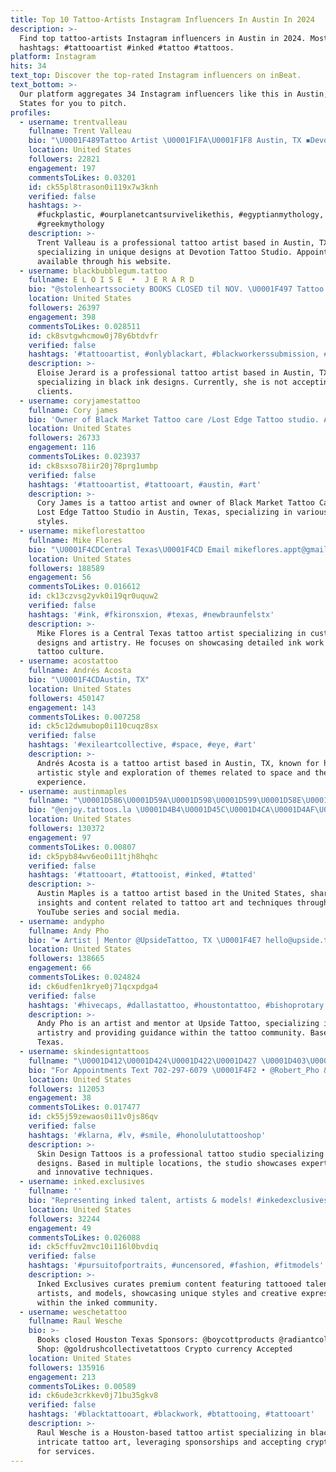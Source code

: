 ```yaml
---
title: Top 10 Tattoo-Artists Instagram Influencers In Austin In 2024
description: >-
  Find top tattoo-artists Instagram influencers in Austin in 2024. Most popular
  hashtags: #tattooartist #inked #tattoo #tattoos.
platform: Instagram
hits: 34
text_top: Discover the top-rated Instagram influencers on inBeat.
text_bottom: >-
  Our platform aggregates 34 Instagram influencers like this in Austin, United
  States for you to pitch.
profiles:
  - username: trentvalleau
    fullname: Trent Valleau
    bio: "\U0001F489Tattoo Artist \U0001F1FA\U0001F1F8 Austin, TX ◾️Devotion Tattoo Studio \U0001F5DDBooks open inquire below www.TrentValleau.com⁣⁣ ⁣"
    location: United States
    followers: 22821
    engagement: 197
    commentsToLikes: 0.03201
    id: ck55pl8trason0i119x7w3knh
    verified: false
    hashtags: >-
      #fuckplastic, #ourplanetcantsurvivelikethis, #egyptianmythology,
      #greekmythology
    description: >-
      Trent Valleau is a professional tattoo artist based in Austin, TX,
      specializing in unique designs at Devotion Tattoo Studio. Appointments are
      available through his website.
  - username: blackbubblegum.tattoo
    fullname: E L O I S E  •  J E R A R D
    bio: "@stolenheartssociety BOOKS CLOSED til NOV. \U0001F497 Tattoo Artist - Austin TX\U0001F497 \U0001F48D @xtrophytattoos @tatsoul @jetblacksupply @stencil.jam @darkhorseshadingblack"
    location: United States
    followers: 26397
    engagement: 398
    commentsToLikes: 0.028511
    id: ck8svtgwhcmow0j78y6btdvfr
    verified: false
    hashtags: '#tattooartist, #onlyblackart, #blackworkerssubmission, #atxtattoo'
    description: >-
      Eloise Jerard is a professional tattoo artist based in Austin, TX,
      specializing in black ink designs. Currently, she is not accepting new
      clients.
  - username: coryjamestattoo
    fullname: Cory james
    bio: 'Owner of Black Market Tattoo care /Lost Edge Tattoo studio. Austin, Texas'
    location: United States
    followers: 26733
    engagement: 116
    commentsToLikes: 0.023937
    id: ck8sxso78iir20j78prg1umbp
    verified: false
    hashtags: '#tattooartist, #tattooart, #austin, #art'
    description: >-
      Cory James is a tattoo artist and owner of Black Market Tattoo Care and
      Lost Edge Tattoo Studio in Austin, Texas, specializing in various tattoo
      styles.
  - username: mikeflorestattoo
    fullname: Mike Flores
    bio: "\U0001F4CDCentral Texas\U0001F4CD Email mikeflores.appt@gmail.com for booking \U0001F4A5Please no DM’s \U0001F4A5 Email or website inquiry only."
    location: United States
    followers: 188589
    engagement: 56
    commentsToLikes: 0.016612
    id: ck13czvsg2yvk0i19qr0uquw2
    verified: false
    hashtags: '#ink, #fkironsxion, #texas, #newbraunfelstx'
    description: >-
      Mike Flores is a Central Texas tattoo artist specializing in custom
      designs and artistry. He focuses on showcasing detailed ink work and
      tattoo culture.
  - username: acostattoo
    fullname: Andrés Acosta
    bio: "\U0001F4CDAustin, TX"
    location: United States
    followers: 450147
    engagement: 143
    commentsToLikes: 0.007258
    id: ck5c12dwmubop0i110cuqz8sx
    verified: false
    hashtags: '#exileartcollective, #space, #eye, #art'
    description: >-
      Andrés Acosta is a tattoo artist based in Austin, TX, known for his unique
      artistic style and exploration of themes related to space and the human
      experience.
  - username: austinmaples
    fullname: "\U0001D586\U0001D59A\U0001D598\U0001D599\U0001D58E\U0001D593 \U0001D592\U0001D586\U0001D595\U0001D591\U0001D58A\U0001D598"
    bio: "@enjoy.tattoos.la \U0001D4B4\U0001D45C\U0001D4CA\U0001D4AF\U0001D4CA\U0001D4B7\U0001D452 \U0001D4C8\U0001D452\U0001D4C7\U0001D4BE\U0001D452\U0001D4C8 \U0001D4C1\U0001D4BE\U0001D4C3\U0001D4C0 \U0001D4B7\U0001D452\U0001D4C1\U0001D45C\U0001D4CC \U0001F447"
    location: United States
    followers: 130372
    engagement: 97
    commentsToLikes: 0.00807
    id: ck5pyb84wv6eo0i11tjh8hqhc
    verified: false
    hashtags: '#tattooart, #tattooist, #inked, #tatted'
    description: >-
      Austin Maples is a tattoo artist based in the United States, sharing
      insights and content related to tattoo art and techniques through a
      YouTube series and social media.
  - username: andypho
    fullname: Andy Pho
    bio: "❤️ Artist | Mentor @UpsideTattoo, TX \U0001F4E7 hello@upside.tattoo \U0001F5FD New York City, May 10-24"
    location: United States
    followers: 138665
    engagement: 66
    commentsToLikes: 0.024824
    id: ck6udfen1krye0j71qcxpdga4
    verified: false
    hashtags: '#hivecaps, #dallastattoo, #houstontattoo, #bishoprotary'
    description: >-
      Andy Pho is an artist and mentor at Upside Tattoo, specializing in tattoo
      artistry and providing guidance within the tattoo community. Based in
      Texas.
  - username: skindesigntattoos
    fullname: "\U0001D412\U0001D424\U0001D422\U0001D427 \U0001D403\U0001D41E\U0001D42C\U0001D422\U0001D420\U0001D427 \U0001D413\U0001D41A\U0001D42D\U0001D42D\U0001D428\U0001D428\U0001D42C"
    bio: "For Appointments Text 702-297-6079 \U0001F4F2 • @Robert_Pho & SDT Family • Caesars Palace • LV • HI • NYC • OC • Nashville • Tokyo \U0001F1EF\U0001F1F5"
    location: United States
    followers: 112053
    engagement: 38
    commentsToLikes: 0.017477
    id: ck55j59zewaos0i11v0js86qv
    verified: false
    hashtags: '#klarna, #lv, #smile, #honolulutattooshop'
    description: >-
      Skin Design Tattoos is a professional tattoo studio specializing in custom
      designs. Based in multiple locations, the studio showcases expert artistry
      and innovative techniques.
  - username: inked.exclusives
    fullname: ''
    bio: "Representing inked talent, artists & models! #inkedexclusives || Premium content below! \U0001F4A5 ||"
    location: United States
    followers: 32244
    engagement: 49
    commentsToLikes: 0.026088
    id: ck5cffuv2mvc10i116l0bvdiq
    verified: false
    hashtags: '#pursuitofportraits, #uncensored, #fashion, #fitmodels'
    description: >-
      Inked Exclusives curates premium content featuring tattooed talent,
      artists, and models, showcasing unique styles and creative expressions
      within the inked community.
  - username: weschetattoo
    fullname: Raul Wesche
    bio: >-
      Books closed Houston Texas Sponsors: @boycottproducts @radiantcolorsink
      Shop: @goldrushcollectivetattoos Crypto currency Accepted
    location: United States
    followers: 135916
    engagement: 213
    commentsToLikes: 0.00589
    id: ck6ude3crkkev0j71bu35gkv8
    verified: false
    hashtags: '#blacktattooart, #blackwork, #btattooing, #tattooart'
    description: >-
      Raul Wesche is a Houston-based tattoo artist specializing in blackwork and
      intricate tattoo art, leveraging sponsorships and accepting cryptocurrency
      for services.
---
```


